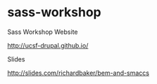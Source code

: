 sass-workshop
=============

Sass Workshop Website

http://ucsf-drupal.github.io/

Slides

http://slides.com/richardbaker/bem-and-smaccs
